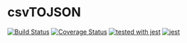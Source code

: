 # csvTOJSON

[![Build Status](https://travis-ci.org/werickvieira/csvToJSON.svg?branch=master)](https://travis-ci.org/werickvieira/csvToJSON)
[![Coverage Status](https://coveralls.io/repos/github/werickvieira/csvToJSON/badge.svg?branch=master)](https://coveralls.io/github/werickvieira/csvToJSON?branch=master)
[![tested with jest](https://img.shields.io/badge/tested_with-jest-99424f.svg)](https://github.com/facebook/jest)
[![jest](https://jestjs.io/img/jest-badge.svg)](https://github.com/facebook/jest)


